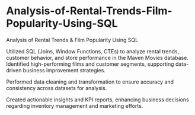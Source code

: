 # Analysis-of-Rental-Trends-Film-Popularity-Using-SQL
Analysis of Rental Trends & Film Popularity Using SQL

Utilized SQL (Joins, Window Functions, CTEs) to analyze rental trends, customer behavior, and store performance in the Maven
Movies database. Identified high-performing films and customer segments, supporting data-driven business improvement strategies.

Performed data cleaning and transformation to ensure accuracy and consistency across datasets for analysis.

Created actionable insights and KPI reports, enhancing business decisions regarding inventory management and marketing efforts.
